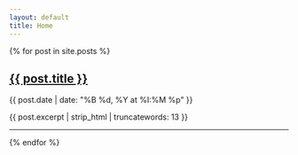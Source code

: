 ```yaml
---
layout: default
title: Home
---
```


{% for post in site.posts %}
  <h2><a href="{{ post.url }}">{{ post.title }}</a></h2>
  <p>{{ post.date | date: "%B %d, %Y at %I:%M %p" }}</p>
  <p>{{ post.excerpt | strip_html | truncatewords: 13 }}</p>
  <hr>
{% endfor %}
